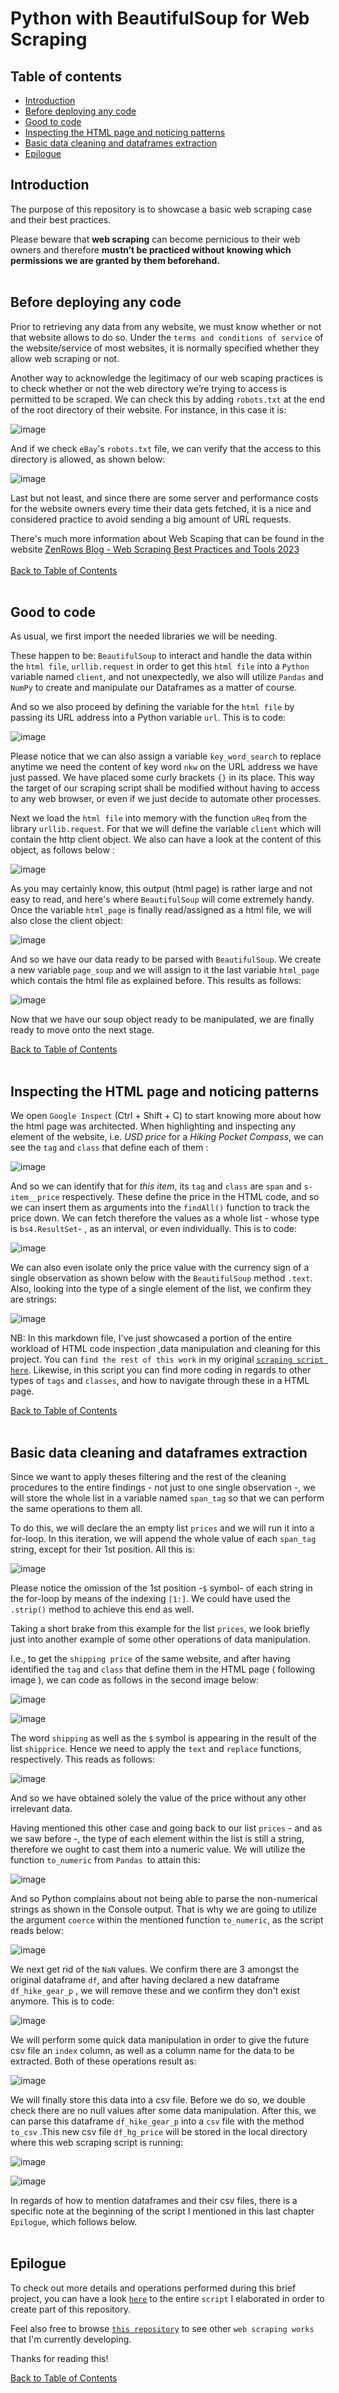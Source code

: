 # Python with BeautifulSoup for Web Scraping

## Table of contents

+ [Introduction](#introduction)
+ [Before deploying any code](#before-deploying-any-code)
+ [Good to code](#good-to-code)
+ [Inspecting the HTML page and noticing patterns](#inspecting-the-html-page-and-noticing-patterns)
+ [Basic data cleaning and dataframes extraction](#basic-data-cleaning-and-dataframes-extraction)
+ [Epilogue](#epilogue)

## Introduction

The purpose of this repository is to showcase a basic web scraping case and their best practices.

Please beware that **web scraping** can become pernicious to their web owners and therefore **mustn’t be practiced without knowing which permissions we are granted by them beforehand.**
&nbsp;  
&nbsp;

## Before deploying any code


Prior to retrieving any data from any website, we must know whether or not that website allows to do so. Under the `terms and conditions of service` of the website/service of most websites, it is normally specified whether they allow web scraping or not. 

Another way to acknowledge the legitimacy of our web scaping practices is to check whether or not the web directory we’re trying to access is permitted to be scraped. We can check this by adding `robots.txt` at the end of the root directory of their website. 
For instance, in this case it is:

![image](https://github.com/GBlanch/BeautifulSoup-and-Python-for-Web-Scraping/assets/136500426/ac71c1bb-ce67-4713-bd88-a16a01916461)

And if we check `eBay`'s `robots.txt` file, we can verify that the access to this directory is allowed, as shown below:

![image](https://github.com/GBlanch/BeautifulSoup-and-Python-for-Web-Scraping/assets/136500426/3a6c0cbf-9f1d-4323-ad33-5e0031b7e3d9)


Last but not least, and since there are some server and performance costs for the website owners every time their data gets fetched, it is a nice and considered practice to avoid sending a big amount of URL requests.

There's much more information about Web Scaping that can be found in the  website [ZenRows Blog - Web Scraping Best Practices and Tools 2023](https://www.zenrows.com/blog/web-scraping-best-practices#respect-robots-txt-sitemap)
&nbsp;    
&nbsp;    
[Back to Table of Contents](#table-of-contents)
&nbsp;    
&nbsp;  

## Good to code

As usual, we first import the needed libraries we will be needing. 

These happen to be: `BeautifulSoup` to interact and handle the data within the `html file`, `urllib.request` in order to get this `html file` into a `Python` variable named `client`, and not unexpectedly, we also will utilize `Pandas` and `NumPy` to create and manipulate our Dataframes as a matter of course.

And so we also proceed by defining the variable for the `html file` by passing its URL address into a Python variable `url`. This is to code:

![image](https://github.com/GBlanch/Python-with-BeautifulSoup-for-Web-Scraping/assets/136500426/c1d25f0c-2979-4d2d-8a96-22cd53b0c94d)


Please notice that we can also assign a variable `key_word_search` to replace anytime we need the content of key word `nkw` on the URL address we have just passed. We have placed some curly brackets `{}` in its place. This way the target of our scraping script shall be modified without having to access to any web browser, or even if we just decide to automate other processes.

Next we load the `html file` into memory with the function `uReq` from the library `urllib.request`. For that we will define the variable `client` which will contain the http client object. We also can have a look at the content of this object, as follows below :

![image](https://github.com/GBlanch/BeautifulSoup-and-Python-for-Web-Scraping/assets/136500426/35c9b713-cd09-4cba-8bfa-c1689472e055)


As you may certainly know, this output (html page) is rather large and not easy to read, and here's where `BeautifulSoup` will come extremely handy. Once the variable `html_page` is finally read/assigned as a html file, we will also close the client object:

![image](https://github.com/GBlanch/BeautifulSoup-and-Python-for-Web-Scraping/assets/136500426/f11969e2-75e5-412d-a4d7-21f31b6e83e5)



And so we have our data ready to be parsed with `BeautifulSoup`. We create a new variable `page_soup` and we will assign to it the last variable `html_page` which contais the html file as explained before. This results as follows: 

![image](https://github.com/GBlanch/BeautifulSoup-and-Python-for-Web-Scraping/assets/136500426/51cf6a9a-764c-47af-84e1-81792ba8b26e)

Now that we have our soup object ready to be manipulated, we are finally ready to move onto the next stage.

[Back to Table of Contents](#table-of-contents)
&nbsp;    
&nbsp;  

## Inspecting the HTML page and noticing patterns


We open `Google Inspect` (Ctrl + Shift + C) to start knowing more about how the html page was architected.
When highlighting and inspecting any element of the website, i.e. _USD price_ for a _Hiking Pocket Compass_, we can see the `tag` and `class` that define each of them :

![image](https://github.com/GBlanch/BeautifulSoup-and-Python-for-Web-Scraping/assets/136500426/2b3d8574-5efe-4b2e-a501-81c09d8a6d4d)

And so we can identify that for _this item_, its `tag` and `class` are `span` and `s-item__price` respectively. 
These define the price in the HTML code, and so we can insert them as arguments into the `findAll()` function to track the price down. We can fetch therefore the values as a whole list - whose type is `bs4.ResultSet`- , as an interval, or even individually. This is to code:

![image](https://github.com/GBlanch/BeautifulSoup-and-Python-for-Web-Scraping/assets/136500426/98911b97-407b-4828-a092-481a89e544e2)

We can also even isolate only the price value with the currency sign of a single observation as shown below with the `BeautifulSoup` method `.text`. Also, looking into the type of a single element of the list, we confirm they are strings:

![image](https://github.com/GBlanch/BeautifulSoup-and-Python-for-Web-Scraping/assets/136500426/1310a4ab-b566-4ad1-95a8-288b4db3d2fc)

NB: In this markdown file, I've just showcased a portion of the entire workload of HTML code inspection ,data manipulation and cleaning for this project. You can `find the rest of this work` in my original [`scraping script here`](https://github.com/GBlanch/Python-with-BeautifulSoup-for-Web-Scraping/blob/main/1.ebay/web_scrap_ebay_script.ipynb). Likewise, in this script you can find more coding in regards to other types of `tags` and `classes`, and how to navigate through these in a HTML page.


[Back to Table of Contents](#table-of-contents)
&nbsp;    
&nbsp;  




## Basic data cleaning and dataframes extraction


Since we want to apply theses filtering and the rest of the cleaning procedures to the entire findings - not just to one single observation -, we will store the whole list in a variable named `span_tag` so that we can perform the same operations to them all. 

To do this, we will declare the an empty list `prices` and we will run it into a for-loop. In this iteration, we will append the whole value of each `span_tag` string, except for their 1st position. All this is:


![image](https://github.com/GBlanch/Python-with-BeautifulSoup-for-Web-Scraping/assets/136500426/79451d53-b920-43a3-a726-e31f8326c398)



Please notice the omission  of the 1st position -`$` symbol- of each string in the for-loop by means of the indexing `[1:]`. We could have used the `.strip()` method to achieve this end as well. 

Taking a short brake from this example for the list `prices`, we look briefly just into another example of some other operations of data manipulation. 

I.e., to get the `shipping price` of the same website, and after having identified the `tag` and `class` that define them in the HTML page ( following image ), we can code as follows in the second image below:

![image](https://github.com/GBlanch/Python-with-BeautifulSoup-for-Web-Scraping/assets/136500426/605ee04b-b5ee-45e8-ad88-e011fc1409e7)


![image](https://github.com/GBlanch/Python-with-BeautifulSoup-for-Web-Scraping/assets/136500426/1df7183b-bb33-411a-950a-96c946f34089)

The word `shipping` as well as the `$` symbol is appearing in the result of the list `shipprice`. Hence we need to apply the `text` and `replace` functions, respectively. This reads as follows:

![image](https://github.com/GBlanch/Python-with-BeautifulSoup-for-Web-Scraping/assets/136500426/7a32d6ee-e58b-4e2c-ab28-484d2750d726)

And so we have obtained solely the value of the price without any other irrelevant data.

Having mentioned this other case and going back to our list `prices` - and as we saw before -, the type of each element within the list is still a string, therefore we ought to cast them into a numeric value. We will utilize the function `to_numeric` from `Pandas `to attain this:


![image](https://github.com/GBlanch/BeautifulSoup-and-Python-for-Web-Scraping/assets/136500426/234fae45-b34d-4abd-b7a7-0daefa0dc06b)


And so Python complains about not being able to parse the non-numerical strings as shown in the Console output. That is why we are going to utilize the argument `coerce` within the mentioned function `to_numeric`, as the script reads below:

![image](https://github.com/GBlanch/BeautifulSoup-and-Python-for-Web-Scraping/assets/136500426/f4085677-3651-4d2d-8a0a-8d0b4125fe79)


We next get rid of the `NaN` values. We confirm there are 3 amongst the original dataframe `df`, and after having declared a new dataframe `df_hike_gear_p` , we will remove these and we confirm they don't exist anymore. This is to code:

![image](https://github.com/GBlanch/Python-with-BeautifulSoup-for-Web-Scraping/assets/136500426/d7638311-c448-489c-9e09-2575a94e31a3)

We will perform some quick data manipulation in order to give the future csv file an `index` column, as well as a column name for the data to be extracted. Both of these operations result as:

![image](https://github.com/GBlanch/Python-with-BeautifulSoup-for-Web-Scraping/assets/136500426/98133f7f-5f7c-4113-a579-ece3b1626750)


We will finally store this data into a csv file. Before we do so, we double check there are no null values after some data manipulation. After this, we can parse this dataframe `df_hike_gear_p` into a `csv` file with the method `to_csv` .This new csv file `df_hg_price` will be stored in the local directory where this web scraping script is running:

![image](https://github.com/GBlanch/Python-with-BeautifulSoup-for-Web-Scraping/assets/136500426/dd47746b-e322-47aa-9dc4-bf884e66d256)

![image](https://github.com/GBlanch/Python-with-BeautifulSoup-for-Web-Scraping/assets/136500426/9c720db0-65f4-4d2a-bce5-89ebef5e8dca)

In regards of how to mention dataframes and their csv files, there is a specific note at the beginning of the script I mentioned in this last chapter `Epilogue`, which follows below.
&nbsp;    
&nbsp;  

## Epilogue


To check out more details and operations performed during this brief project, you can have a look [`here`](https://github.com/GBlanch/Python-with-BeautifulSoup-for-Web-Scraping/blob/main/1.ebay/web_scrap_ebay_script.ipynb) to the entire `script` I elaborated in order to create part of this repository. 

Feel also free to browse [`this repository`](https://github.com/GBlanch/Python-with-BeautifulSoup-for-Web-Scraping/tree/main) to see other `web scraping works` that I'm currently developing. 

Thanks for reading this!

[Back to Table of Contents](#table-of-contents)







